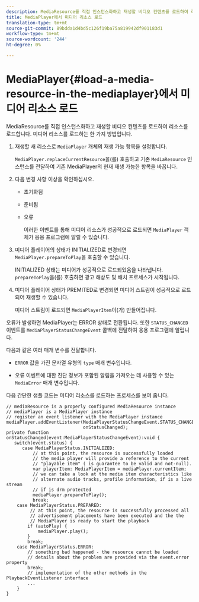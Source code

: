 ```yaml
---
description: MediaResource를 직접 인스턴스화하고 재생할 비디오 컨텐츠를 로드하여 리소스를 로드합니다. 미디어 리소스를 로드하는 한 가지 방법입니다.
title: MediaPlayer에서 미디어 리소스 로드
translation-type: tm+mt
source-git-commit: 89bdda1d4bd5c126f19ba75a819942df901183d1
workflow-type: tm+mt
source-wordcount: '244'
ht-degree: 0%

---
```



# MediaPlayer{#load-a-media-resource-in-the-mediaplayer}에서 미디어 리소스 로드

MediaResource를 직접 인스턴스화하고 재생할 비디오 컨텐츠를 로드하여 리소스를 로드합니다. 미디어 리소스를 로드하는 한 가지 방법입니다.

1. 재생할 새 리소스로 `MediaPlayer` 개체의 재생 가능 항목을 설정합니다.

   `MediaPlayer.replaceCurrentResource`을(를) 호출하고 기존 `MediaResource` 인스턴스를 전달하여 기존 MediaPlayer의 현재 재생 가능한 항목을 바꿉니다.

1. 다음 변경 사항 이상을 확인하십시오.

   * 초기화됨
   * 준비됨
   * 오류

      이러한 이벤트를 통해 미디어 리소스가 성공적으로 로드되면 `MediaPlayer` 객체가 응용 프로그램에 알릴 수 있습니다.

1. 미디어 플레이어의 상태가 INITIALIZED로 변경되면 `MediaPlayer.prepareToPlay`을 호출할 수 있습니다.

   INITIALIZED 상태는 미디어가 성공적으로 로드되었음을 나타냅니다. `prepareToPlay`을(를) 호출하면 광고 해상도 및 배치 프로세스가 시작됩니다.

1. 미디어 플레이어 상태가 PREMITED로 변경되면 미디어 스트림이 성공적으로 로드되어 재생할 수 있습니다.

   미디어 스트림이 로드되면 `MediaPlayerItem`이(가) 만들어집니다.

오류가 발생하면 MediaPlayer는 ERROR 상태로 전환됩니다. 또한 `STATUS_CHANGED` 이벤트를 `MediaPlayerStatusChangeEvent` 콜백에 전달하여 응용 프로그램에 알립니다.

다음과 같은 여러 매개 변수를 전달합니다.
* `ERROR` 값을 가진 문자열 유형의 `type` 매개 변수입니다.

* 오류 이벤트에 대한 진단 정보가 포함된 알림을 가져오는 데 사용할 수 있는 `MediaError` 매개 변수입니다.


<!--<a id="example_3774607C6F08473282CF0CB7F3D82373"></a>-->

다음 간단한 샘플 코드는 미디어 리소스를 로드하는 프로세스를 보여 줍니다.

```
// mediaResource is a properly configured MediaResource instance 
// mediaPlayer is a MediaPlayer instance 
// register an event listener with the MediaPlayer instance 
mediaPlayer.addEventListener(MediaPlayerStatusChangeEvent.STATUS_CHANGED,  
                             onStatusChanged); 
private function onStatusChanged(event:MediaPlayerStatusChangeEvent):void { 
   switch(event.status) { 
      case MediaPlayerStatus.INITIALIZED: 
          // at this point, the resource is successfully loaded 
          // the media player will provide a reference to the current 
          // "playable item" ( is guarantee to be valid and not-null). 
          var playerItem: MediaPlayerItem = mediaPlayer.currentItem; 
          // we can take a look at the media item characteristics like 
          // alternate audio tracks, profile information, if is a live stream 
          // if is drm protected 
          mediaPlayer.prepareToPlay(); 
          break; 
    case MediaPlayerStatus.PREPARED: 
         // at this point, the resource is successfully processed all  
         // advertisement placements have been executed and the the  
         // MediaPlayer is ready to start the playback 
        if (autoPlay) { 
            mediaPlayer.play(); 
        } 
        break; 
    case MediaPlayerStatus.ERROR: 
        // something bad happened - the resource cannot be loaded 
        // details about the problem are provided via the event.error property 
        break; 
        // implementation of the other methods in the PlaybackEventListener interface 
        ... 
    } 
}
```
